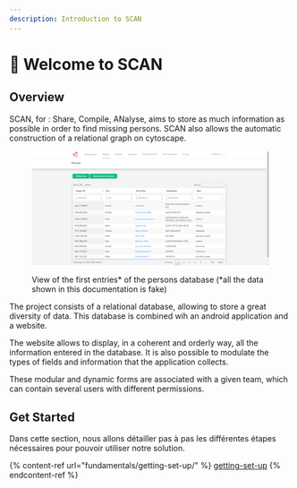 ```yaml
---
description: Introduction to SCAN
---
```


# 👋 Welcome to SCAN

## Overview

SCAN, for : Share, Compile, ANalyse, aims to store as much information as possible in order to find missing persons. SCAN also allows the automatic construction of a relational graph on cytoscape.

<figure><img src=".gitbook/assets/image (2).png" alt=""><figcaption><p>View of the first entries* of the persons database (*all the data shown in this documentation is fake)</p></figcaption></figure>

The project consists of a relational database, allowing to store a great diversity of data. This database is combined wih an android application and a website.&#x20;

The website allows to display, in a coherent and orderly way, all the information entered in the database. It is also possible to modulate the types of fields and information that the application collects.&#x20;

These modular and dynamic forms are associated with a given team, which can contain several users with different permissions.

## Get Started

Dans cette section, nous allons détailler pas à pas les différentes étapes nécessaires pour pouvoir utiliser notre solution.

{% content-ref url="fundamentals/getting-set-up/" %}
[getting-set-up](fundamentals/getting-set-up/)
{% endcontent-ref %}
